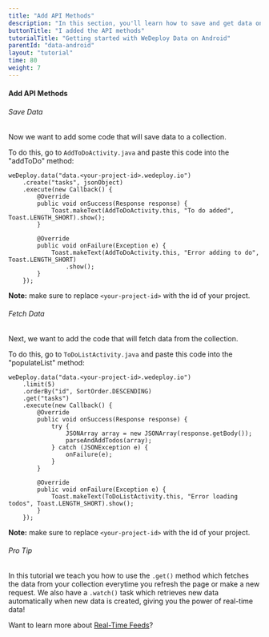 ```yaml
---
title: "Add API Methods"
description: "In this section, you'll learn how to save and get data on Android using the WeDeploy API Client."
buttonTitle: "I added the API methods"
tutorialTitle: "Getting started with WeDeploy Data on Android"
parentId: "data-android"
layout: "tutorial"
time: 80
weight: 7
---
```


#### Add API Methods

###### Save Data

Now we want to add some code that will save data to a collection.

To do this, go to `AddToDoActivity.java` and paste this code into the "addToDo" method:

```text/x-java
weDeploy.data("data.<your-project-id>.wedeploy.io")
	.create("tasks", jsonObject)
	.execute(new Callback() {
		@Override
		public void onSuccess(Response response) {
			Toast.makeText(AddToDoActivity.this, "To do added", Toast.LENGTH_SHORT).show();
		}

		@Override
		public void onFailure(Exception e) {
			Toast.makeText(AddToDoActivity.this, "Error adding to do", Toast.LENGTH_SHORT)
				.show();
		}
	});
```

**Note:** make sure to replace `<your-project-id>` with the id of your project.

###### Fetch Data

Next, we want to add the code that will fetch data from the collection.

To do this, go to `ToDoListActivity.java` and paste this code into the "populateList" method:

```text/x-java
weDeploy.data("data.<your-project-id>.wedeploy.io")
	.limit(5)
	.orderBy("id", SortOrder.DESCENDING)
	.get("tasks")
	.execute(new Callback() {
		@Override
		public void onSuccess(Response response) {
			try {
				JSONArray array = new JSONArray(response.getBody());
				parseAndAddTodos(array);
			} catch (JSONException e) {
				onFailure(e);
			}
		}

		@Override
		public void onFailure(Exception e) {
			Toast.makeText(ToDoListActivity.this, "Error loading todos", Toast.LENGTH_SHORT).show();
		}
	});
```

**Note:** make sure to replace `<your-project-id>` with the id of your project.

<aside>

###### <span class="icon-16-star"></span> Pro Tip

In this tutorial we teach you how to use the `.get()` method which fetches the data from your collection everytime you refresh the page or make a new request. We also have a `.watch()` task which retrieves new data automatically when new data is created, giving you the power of real-time data!

Want to learn more about <a href="http://wedeploy.com/docs/data/real-time-feeds.html" target="_blank">Real-Time Feeds</a>?

</aside>
